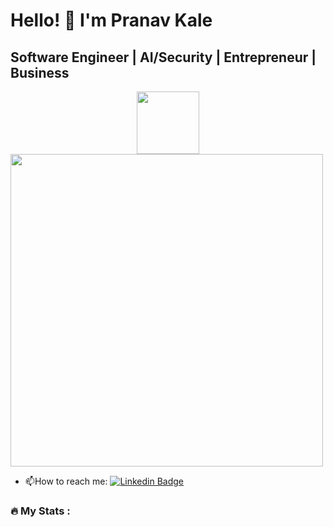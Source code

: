 # Hello! 👋 I'm Pranav Kale 

## Software Engineer | AI/Security | Entrepreneur | Business  

<div id="header" align="center">
  <img src="https://media.giphy.com/media/MYI6NK4JOGpOzOriEg/giphy.gif" width="100"/>
</div>

  <img src="https://i.giphy.com/media/v1.Y2lkPTc5MGI3NjExbGtxa3o1ODR0bzNxMG41YjA1NmkzcHF3ZHY4OTB6Y2ZzbGc1eG0xMyZlcD12MV9pbnRlcm5hbF9naWZfYnlfaWQmY3Q9Zw/xTiTnxpQ3ghPiB2Hp6/giphy.gif" width="500"/>


- :mailbox:How to reach me: [![Linkedin Badge](https://img.shields.io/badge/-kakbar-blue?style=flat&logo=Linkedin&logoColor=white)](https://www.linkedin.com/in/pranav-kale-b23309217/)

### :fire: My Stats :

<!--
**devprnvk/devprnvk** is a ✨ _special_ ✨ repository because its `README.md` (this file) appears on your GitHub profile.

Here are some ideas to get you started:

- 🔭 I’m currently working on ...
- 🌱 I’m currently learning ...
- 👯 I’m looking to collaborate on ...
- 🤔 I’m looking for help with ...
- 💬 Ask me about ...
- 📫 How to reach me: ...
- 😄 Pronouns: ...
- ⚡ Fun fact: ...
-->
